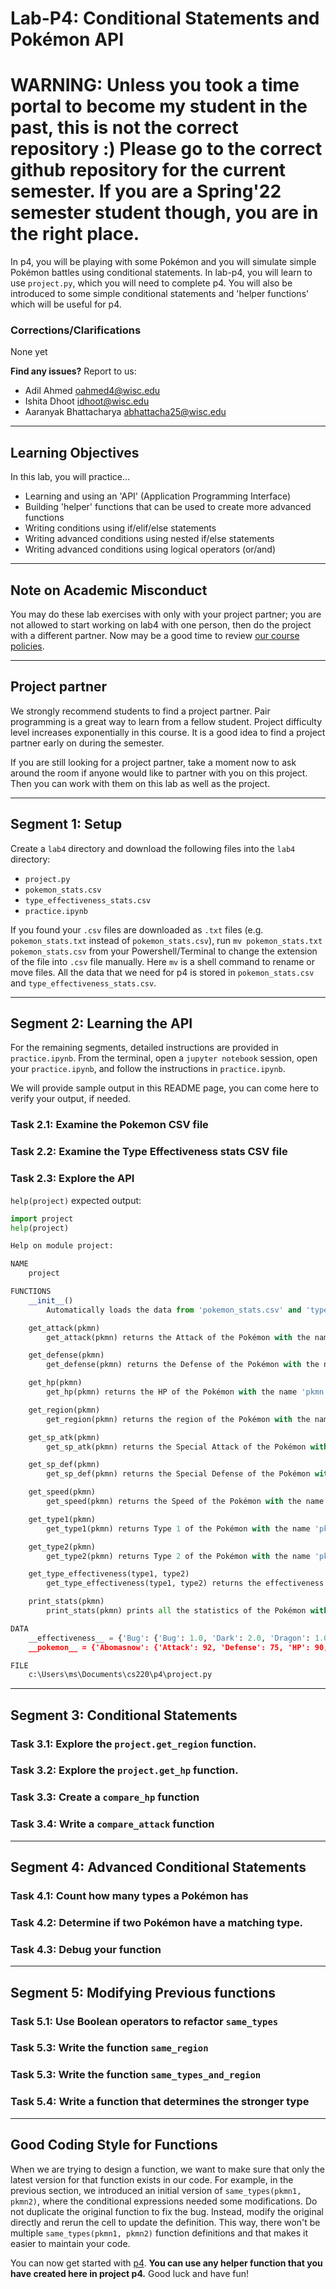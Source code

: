 # Lab-P4: Conditional Statements and Pokémon API

# WARNING: Unless you took a time portal to become my student in the past, this is not the correct repository :) Please go to the correct github repository for the current semester. If you are a Spring'22 semester student though, you are in the right place.

In p4, you will be playing with some Pokémon and you will simulate simple Pokémon battles using conditional statements. In lab-p4, you will learn to use `project.py`, which you will need to complete p4. You will also be introduced to some simple conditional statements and 'helper functions' which will be useful for p4.

### Corrections/Clarifications

None yet

**Find any issues?** Report to us:

- Adil Ahmed <oahmed4@wisc.edu>
- Ishita Dhoot <idhoot@wisc.edu>
- Aaranyak Bhattacharya <abhattacha25@wisc.edu>

------------------------------
## Learning Objectives

In this lab, you will practice...
* Learning and using an 'API' (Application Programming Interface)
* Building 'helper' functions that can be used to create more advanced functions
* Writing conditions using if/elif/else statements
* Writing advanced conditions using nested if/else statements
* Writing advanced conditions using logical operators (or/and)

------------------------------
## Note on Academic Misconduct

You may do these lab exercises with only with your project partner; you are not allowed to start working on lab4 with one person, then do the project with a different partner.  Now may be a good time to review [our course policies](https://www.msyamkumar.com/cs220/s22/syllabus.html).

------------------------------

## Project partner

We strongly recommend students to find a project partner. Pair programming is a great way to learn from a fellow student. Project difficulty level increases exponentially in this course. It is a good idea to find a project partner early on during the semester.

If you are still looking for a project partner, take a moment now to ask around the room if anyone would like to partner with you on this project. Then you can work with them on this lab as well as the project.

------------------------------
## Segment 1: Setup

Create a `lab4` directory and download the following files into the `lab4` directory:

* `project.py`
* `pokemon_stats.csv`
* `type_effectiveness_stats.csv`
* `practice.ipynb`

If you found your `.csv` files are downloaded as `.txt` files (e.g. `pokemon_stats.txt` instead of `pokemon_stats.csv`), run `mv pokemon_stats.txt pokemon_stats.csv` from your Powershell/Terminal to change the extension of the file into `.csv` file manually. Here `mv` is a shell command to rename or move files. All the data that we need for p4 is stored in `pokemon_stats.csv` and `type_effectiveness_stats.csv`.

------------------------------
## Segment 2: Learning the API

For the remaining segments, detailed instructions are provided in `practice.ipynb`. From the terminal, open a `jupyter notebook` session, open your `practice.ipynb`, and follow the instructions in `practice.ipynb`. 

We will provide sample output in this README page, you can come here to verify your output, if needed.

### Task 2.1: Examine the Pokemon CSV file

### Task 2.2: Examine the Type Effectiveness stats CSV file

### Task 2.3: Explore the API

`help(project)` expected output:
```python
import project
help(project)

Help on module project:

NAME
    project

FUNCTIONS
    __init__()
        Automatically loads the data from 'pokemon_stats.csv' and 'type_effectiveness_stats.csv' when this module is imported.

    get_attack(pkmn)
        get_attack(pkmn) returns the Attack of the Pokémon with the name 'pkmn'

    get_defense(pkmn)
        get_defense(pkmn) returns the Defense of the Pokémon with the name 'pkmn'

    get_hp(pkmn)
        get_hp(pkmn) returns the HP of the Pokémon with the name 'pkmn'

    get_region(pkmn)
        get_region(pkmn) returns the region of the Pokémon with the name 'pkmn'

    get_sp_atk(pkmn)
        get_sp_atk(pkmn) returns the Special Attack of the Pokémon with the name 'pkmn'

    get_sp_def(pkmn)
        get_sp_def(pkmn) returns the Special Defense of the Pokémon with the name 'pkmn'

    get_speed(pkmn)
        get_speed(pkmn) returns the Speed of the Pokémon with the name 'pkmn'

    get_type1(pkmn)
        get_type1(pkmn) returns Type 1 of the Pokémon with the name 'pkmn'

    get_type2(pkmn)
        get_type2(pkmn) returns Type 2 of the Pokémon with the name 'pkmn'

    get_type_effectiveness(type1, type2)
        get_type_effectiveness(type1, type2) returns the effectiveness of type1 against type2

    print_stats(pkmn)
        print_stats(pkmn) prints all the statistics of the Pokémon with the name 'pkmn'

DATA
    __effectiveness__ = {'Bug': {'Bug': 1.0, 'Dark': 2.0, 'Dragon': 1.0, '...
    __pokemon__ = {'Abomasnow': {'Attack': 92, 'Defense': 75, 'HP': 90, 'N...

FILE
    c:\Users\ms\Documents\cs220\p4\project.py
```
------------------------------

## Segment 3: Conditional Statements

### Task 3.1: Explore the `project.get_region` function.

### Task 3.2: Explore the `project.get_hp` function.

### Task 3.3: Create a `compare_hp` function

### Task 3.4: Write a `compare_attack` function

------------------------------

## Segment 4: Advanced Conditional Statements

### Task 4.1: Count how many types a Pokémon has

### Task 4.2: Determine if two Pokémon have a matching type.

### Task 4.3: Debug your function

------------------------------

## Segment 5: Modifying Previous functions

### Task 5.1: Use Boolean operators to refactor `same_types`

### Task 5.3: Write the function `same_region`

### Task 5.3: Write the function `same_types_and_region`

### Task 5.4: Write a function that determines the stronger type

------------------------------

## Good Coding Style for Functions

When we are trying to design a function, we want to make sure that only the latest version for that function exists in our code. For example, in the previous section, we introduced an initial version of `same_types(pkmn1, pkmn2)`, where the conditional expressions needed some modifications. Do not duplicate the original function to fix the bug. Instead, modify the original directly and rerun the cell to update the definition. This way, there won't be multiple `same_types(pkmn1, pkmn2)` function definitions and that makes it easier to maintain your code.

You can now get started with [p4](https://github.com/msyamkumar/cs220-s22-projects/tree/main/p4). **You can use any helper function that you have created here in project p4.** Good luck and have fun!
